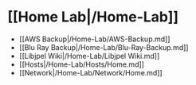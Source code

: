 # [[Home Lab|/Home-Lab]]
 * [[AWS Backup|/Home-Lab/AWS-Backup.md]]
 * [[Blu Ray Backup|/Home-Lab/Blu-Ray-Backup.md]]
 * [[Libjpel Wiki|/Home-Lab/Libjpel Wiki.md]]
 * [[Hosts|/Home-Lab/Hosts/Home.md]]
 * [[Network|/Home-Lab/Network/Home.md]]
